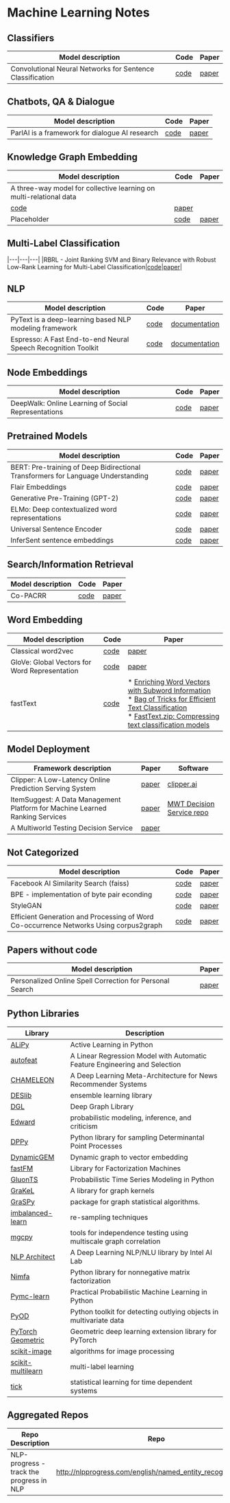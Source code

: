 # Machine Learning Notes


## Classifiers
|Model description|Code|Paper
|---|---|---|
|Convolutional Neural Networks for Sentence Classification|<a href="https://github.com/yoonkim/CNN_sentence">code</a>|<a href="http://arxiv.org/abs/1408.5882">paper</a>|

## Chatbots, QA & Dialogue
|Model description|Code|Paper
|---|---|---|
|ParlAI is a framework for dialogue AI research|<a href="https://github.com/facebookresearch/ParlAI">code</a>|<a href="https://arxiv.org/abs/1705.06476">paper</a>|

## Knowledge Graph Embedding
|Model description|Code|Paper
|---|---|---|
|A three-way model for collective learning on multi-relational data
|<a href="https://github.com/mnick/scikit-tensor">code</a>|<a href="http://www.icml-2011.org/papers/438_icmlpaper.pdf">paper</a>|
|Placeholder|<a href="">code</a>|<a href="">paper</a>|

## Multi-Label Classification
|---|---|---|
|RBRL - Joint Ranking SVM and Binary Relevance with Robust Low-Rank Learning for Multi-Label Classification|<a href="https://github.com/GuoqiangWoodrowWu/RBRL">code</a>|<a href="https://arxiv.org/abs/1911.01658v1/">paper</a>|


## NLP
|Model description|Code|Paper
|---|---|---|
|PyText is a deep-learning based NLP modeling framework|<a href="https://github.com/facebookresearch/pytext">code</a>|<a href="https://pytext-pytext.readthedocs-hosted.com/en/latest/">documentation</a>|
|Espresso: A Fast End-to-end Neural Speech Recognition Toolkit|<a href="https://github.com/freewym/espresso">code</a>|<a href="https://arxiv.org/abs/1909.08723v2">documentation</a>|



## Node Embeddings
|Model description|Code|Paper
|---|---|---|
|DeepWalk: Online Learning of Social Representations|<a href="https://github.com/phanein/deepwalk">code</a>|<a href="https://arxiv.org/abs/1403.6652">paper</a>|

## Pretrained Models
|Model description|Code|Paper
|---|---|---|
|BERT: Pre-training of Deep Bidirectional Transformers for Language Understanding|<a href="https://github.com/google-research/bert">code</a>|<a href="https://arxiv.org/abs/1810.04805">paper</a>|
|Flair Embeddings|<a href="https://github.com/zalandoresearch/flair">code</a>|<a href="https://drive.google.com/file/d/17yVpFA7MmXaQFTe-HDpZuqw9fJlmzg56/view?usp=sharing">paper</a>|
|Generative Pre-Training (GPT-2)|<a href="https://github.com/openai/gpt-2">code</a>|<a href="https://d4mucfpksywv.cloudfront.net/better-language-models/language-models.pdf">paper</a>|
|ELMo: Deep contextualized word representations|<a href="https://github.com/allenai/allennlp/blob/master/tutorials/how_to/elmo.md">code</a>|<a href="http://www.aclweb.org/anthology/N18-1202">paper</a>|
|Universal Sentence Encoder|<a href="https://tfhub.dev/google/universal-sentence-encoder/2">code</a>|<a href="https://arxiv.org/abs/1803.11175">paper</a>|
|InferSent sentence embeddings|<a href="https://github.com/facebookresearch/InferSent">code</a>|<a href="https://arxiv.org/abs/1705.02364">paper</a>|

## Search/Information Retrieval
|Model description|Code|Paper
|---|---|---|
|Co-PACRR|<a href="https://github.com/khui/copacrr">code</a>|<a href="https://arxiv.org/pdf/1706.10192.pdf">paper</a>|


## Word Embedding
|Model description|Code|Paper
|---|---|---|
|Classical word2vec|<a href="https://github.com/tmikolov/word2vec">code</a>|<a href="https://arxiv.org/abs/1301.3781">paper</a>|
|GloVe: Global Vectors for Word Representation|<a href="https://github.com/stanfordnlp/GloVe">code</a>|<a href="https://nlp.stanford.edu/pubs/glove.pdf">paper</a>|
|fastText|<a href="https://github.com/facebookresearch/fastText">code</a>|* <a href="https://arxiv.org/abs/1607.04606">Enriching Word Vectors with Subword Information</a><br/>* <a href="https://arxiv.org/abs/1607.01759">Bag of Tricks for Efficient Text Classification</a><br/>* <a href="https://arxiv.org/abs/1612.03651">FastText.zip: Compressing text classification models</a>|

## Model Deployment
|Framework description|Paper|Software|
|---|---|---|
|Clipper: A Low-Latency Online Prediction Serving System|<a href="https://www.usenix.org/system/files/conference/nsdi17/nsdi17-crankshaw.pdf">paper</a>|<a href="http://clipper.ai/about/">clipper.ai</a>|
|ItemSuggest: A Data Management Platform for Machine Learned Ranking Services|<a href="https://ai.google/research/pubs/pub47850.pdf">paper</a>|<a href="https://github.com/Microsoft/mwt-ds">MWT Decision Service repo</a>|
|A Multiworld Testing Decision Service|<a href="https://pdfs.semanticscholar.org/e71f/6ce292c307b95d4845bfcc542b9a08b3baa0.pdf">paper</a>||

## Not Categorized
|Model description|Code|Paper|
|---|---|---|
|Facebook AI Similarity Search (faiss) |<a href="https://github.com/facebookresearch/faiss">code</a>|<a href="https://arxiv.org/abs/1702.08734">paper</a>|
|BPE - implementation of byte pair econding|<a href="https://github.com/rsennrich/subword-nmt">code</a>|<a href="https://arxiv.org/abs/1508.07909">paper</a>|
|StyleGAN|<a href="https://github.com/NVlabs/stylegan">code</a>|<a href="https://arxiv.org/abs/1812.04948">paper</a>|
|Efficient Generation and Processing of Word Co-occurrence Networks Using corpus2graph|<a href="https://github.com/zzcoolj/corpus2graph">code</a>|<a href="https://aclweb.org/anthology/W18-1702">paper</a>|

## Papers without code
|Model description|Paper|
|---|---|
|Personalized Online Spell Correction for Personal Search|<a href="https://ai.google/research/pubs/pub47869.pdf">paper</a>|


## Python Libraries
|Library|Description|
|---|---|
|<a href="https://github.com/NUAA-AL/ALiPy">ALiPy</a>|Active Learning in Python|
|<a href="https://github.com/cod3licious/autofeat">autofeat</a>|A Linear Regression Model with Automatic Feature Engineering and Selection|
|<a href="https://github.com/gabrielspmoreira/chameleon_recsys">CHAMELEON</a>|A Deep Learning Meta-Architecture for News Recommender Systems|
|<a href="https://github.com/Menelau/DESlib">DESlib</a>|ensemble learning library|
|<a href="https://www.dgl.ai/">DGL</a>|Deep Graph Library|
|<a href="http://edwardlib.org/">Edward </a>|probabilistic modeling, inference, and criticism|
|<a href="https://github.com/guilgautier/DPPy">DPPy</a>|Python library for sampling Determinantal Point Processes|
|<a href="https://github.com/palash1992/DynamicGEM">DynamicGEM</a>|Dynamic graph to vector embedding|
|<a href="https://github.com/ibayer/fastFM">fastFM</a>|Library for Factorization Machines|
|<a href="https://github.com/awslabs/gluon-ts">GluonTS </a>| Probabilistic Time Series Modeling in Python |
|<a href="https://github.com/ysig/GraKeL">GraKeL</a>|A library for graph kernels|
|<a href="https://github.com/neurodata/graspy">GraSPy</a>|package for graph statistical algorithms.|
|<a href="https://github.com/scikit-learn-contrib/imbalanced-learn">imbalanced-learn</a>|re-sampling techniques|
|<a href="https://github.com/neurodata/mgcpy">mgcpy</a>|tools for independence testing using multiscale graph correlation|
|<a href="http://nlp_architect.nervanasys.com/">NLP Architect|A Deep Learning NLP/NLU library by Intel AI Lab|
|<a href="http://nimfa.biolab.si/">Nimfa</a>|Python library for nonnegative matrix factorization|
|<a href="https://github.com/pymc-learn/pymc-learn">Pymc-learn</a>|Practical Probabilistic Machine Learning in Python|
|<a href="https://github.com/yzhao062/pyod">PyOD</a>|Python toolkit for detecting outlying objects in multivariate data|
|<a href="https://github.com/rusty1s/pytorch_geometric">PyTorch Geometric</a>|Geometric deep learning extension library for PyTorch|
|<a href="https://scikit-image.org/">scikit-image</a>|algorithms for image processing|
|<a href="https://github.com/scikit-multilearn/scikit-multilearn">scikit-multilearn</a>|multi-label learning |
|<a href="https://x-datainitiative.github.io/tick/">tick</a>|statistical learning for time dependent systems|

## Aggregated Repos
|Repo Description|Repo|
|---|---|
|NLP-progress - track the progress in NLP|http://nlpprogress.com/english/named_entity_recognition.html|


<!--


|<a href="">paper</a>|TBD|
|Placeholder|<a href="">code</a>|<a href="">paper</a>|
|Placeholder|<a href="">paper</a>|
|<a href="">paper</a>|TBD|
-->

